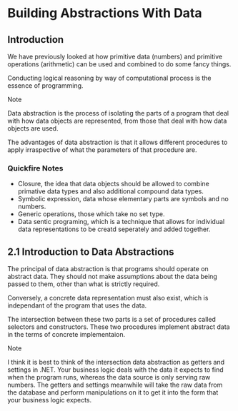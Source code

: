 # Building Abstractions With Data

## Introduction

We have previously looked at how primitive data (numbers) and primitive operations (arithmetic) can be used and combined to do some fancy things.

Conducting logical reasoning by way of computational process is the essence of programming.

> [!NOTE]
> Data abstraction is the process of isolating the parts of a program that deal with how data objects are represented, from those that deal with how data objects are used.

The advantages of data abstraction is that it allows different procedures to apply irraspective of what the parameters of that procedure are. 

### Quickfire Notes

- Closure, the idea that data objects should be allowed to combine primative data types and also additional compound data types.
- Symbolic expression, data whose elementary parts are symbols and no numbers.
- Generic operations, those which take no set type.
- Data sentic programing, which is a technique that allows for individual data representations to be creatd seperately and added together.

## 2.1 Introduction to Data Abstractions

The principal of data abstraction is that programs should operate on abstract data. They should not make assumptions about the data being passed to them, other than what is strictly required. 

Conversely, a concrete data representation must also exist, which is independant of the program that uses the data. 

The intersection between these two parts is a set of procedures called selectors and constructors. These two procedures implement abstract data in the terms of concrete implementaion.

> [!NOTE]
> I think it is best to think of the intersection data abstraction as getters and settings in .NET. Your business logic deals with the data it expects to find when the program runs, whereas the data source is only serving raw numbers. The getters and settings meanwhile will take the raw data from the database and perform manipulations on it to get it into the form that your business logic expects.
